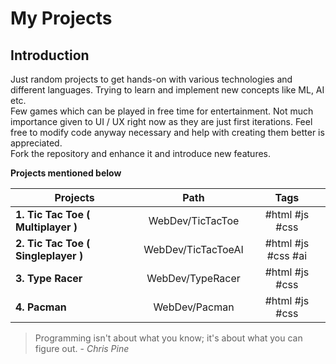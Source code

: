 # My Projects

## Introduction

Just random projects to get hands-on with various technologies and different languages. Trying to learn and implement new concepts like ML, AI etc.  
Few games which can be played in free time for entertainment. Not much importance given to UI / UX right now as they are just first iterations. Feel free to modify code anyway necessary and help with creating them better is appreciated.  
Fork the repository and enhance it and introduce new features.

**Projects mentioned below**

| Projects                            |        Path        |        Tags        |
| ----------------------------------- | :----------------: | :----------------: |
| **1. Tic Tac Toe ( Multiplayer )**  |  WebDev/TicTacToe  |   #html #js #css   |
| **2. Tic Tac Toe ( Singleplayer )** | WebDev/TicTacToeAI | #html #js #css #ai |
| **3. Type Racer**                   |  WebDev/TypeRacer  |   #html #js #css   |
| **4. Pacman**                       |   WebDev/Pacman    |   #html #js #css   |

> Programming isn't about what you know; it's about what you can figure out. - _Chris Pine_

